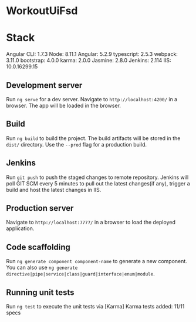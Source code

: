 # WorkoutUiFsd


# Stack

Angular CLI: 1.7.3
Node: 8.11.1
Angular: 5.2.9
typescript: 2.5.3
webpack: 3.11.0
bootstrap: 4.0.0
karma: 2.0.0
Jasmine: 2.8.0
Jenkins: 2.114
IIS: 10.0.16299.15

## Development server

Run `ng serve` for a dev server. Navigate to `http://localhost:4200/` in a browser. The app will be loaded in the browser.

## Build

Run `ng build` to build the project. The build artifacts will be stored in the `dist/` directory. Use the `--prod` flag for a production build.

## Jenkins
Run `git push` to push the staged changes to remote repository. Jenkins will poll GIT SCM every 5 minutes to pull out the latest changes(if any), trigger a build and host the latest changes in IIS.

## Production server
Navigate to `http://localhost:7777/` in a browser to load the deployed application.

## Code scaffolding

Run `ng generate component component-name` to generate a new component. You can also use `ng generate directive|pipe|service|class|guard|interface|enum|module`.

## Running unit tests

Run `ng test` to execute the unit tests via [Karma]
Karma tests added: 11/11 specs
